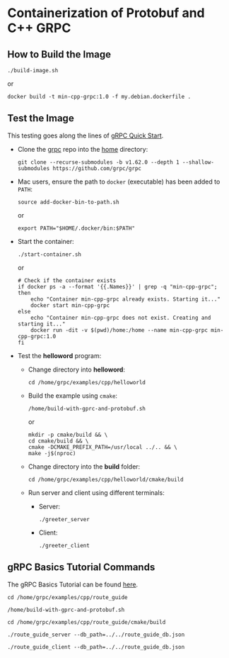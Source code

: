 # Containerization of Protobuf and C++ GRPC

## How to Build the Image

```shell
./build-image.sh
```

or

```shell
docker build -t min-cpp-grpc:1.0 -f my.debian.dockerfile .
```

## Test the Image

This testing goes along the lines of [gRPC Quick Start](https://grpc.io/docs/languages/cpp/quickstart/).

* Clone the [grpc](https://github.com/grpc/grpc) repo into the [home](home) directory:
    ```shell
    git clone --recurse-submodules -b v1.62.0 --depth 1 --shallow-submodules https://github.com/grpc/grpc
    ```
  
* Mac users, ensure the path to `docker` (executable) has been added to `PATH`:

    ```shell
    source add-docker-bin-to-path.sh
    ```
    
    or 
    
    ```shell
    export PATH="$HOME/.docker/bin:$PATH"
    ```

* Start the container:

    ```shell
    ./start-container.sh
    ```
    
    or 
    
    ```shell
    # Check if the container exists
    if docker ps -a --format '{{.Names}}' | grep -q "min-cpp-grpc"; then
        echo "Container min-cpp-grpc already exists. Starting it..."
        docker start min-cpp-grpc
    else
        echo "Container min-cpp-grpc does not exist. Creating and starting it..."
        docker run -dit -v $(pwd)/home:/home --name min-cpp-grpc min-cpp-grpc:1.0
    fi
    ```

* Test the **helloword** program:

  * Change directory into **helloword**:

    ```shell
    cd /home/grpc/examples/cpp/helloworld
    ```
    
  * Build the example using `cmake`:
  
    ```shell
    /home/build-with-gprc-and-protobuf.sh
    ```
    
    or
  
    ```shell
    mkdir -p cmake/build && \
    cd cmake/build && \
    cmake -DCMAKE_PREFIX_PATH=/usr/local ../.. && \
    make -j$(nproc)
    ```
    
  * Change directory into the **build** folder:

    ```shell
    cd /home/grpc/examples/cpp/helloworld/cmake/build
    ```  

  * Run server and client using different terminals:

    * Server:
    
      ```shell
      ./greeter_server
      ```

    * Client:

      ```shell
      ./greeter_client
      ```
      
## gRPC Basics Tutorial Commands

The gRPC Basics Tutorial can be found [here](https://grpc.io/docs/languages/cpp/basics/).

```shell
cd /home/grpc/examples/cpp/route_guide
```

```shell
/home/build-with-gprc-and-protobuf.sh
```

```shell
cd /home/grpc/examples/cpp/route_guide/cmake/build
```

```shell
./route_guide_server --db_path=../../route_guide_db.json
```

```shell
./route_guide_client --db_path=../../route_guide_db.json
```
